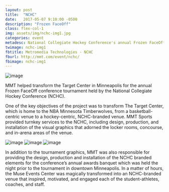 ```yaml
---
layout: post
title:  "NCHC"
date:   2017-05-07 9:10:00 -0500
description: "Frozen FaceOff"
class: flex-col-1
img: assets/img/nchc-img1.jpg
categories: event
metadesc: National Collegiate Hockey Conference's annual Frozen FaceOff transformation.
twimage: nchc-img1
fbtitle: Metromedia Technologies - NCHC
fburl: http://mmt.com/event/nchc/
fbimage: nchc-img1
---
```

![image](../../assets/img/nchc-hero.jpg "NCHC Hero")

<span>M</span>MT helped transform the Target Center in Minneapolis for the annual Frozen FaceOff conference tournament held by the National Collegiate Hockey Conference (NCHC).

One of the key objectives of the project was to transform The Target Center, which is home to the NBA Minnesota Timberwolves, from a basketball-centric venue to a hockey-centric, NCHC-branded venue. MMT Sports provided turnkey services to the NCHC, including design, production, and installation of the visual graphics that adorned the locker rooms, concourse, and in-arena areas of the venue.

![image](../../assets/img/nchc-img2.jpg "NCHC")
![image](../../assets/img/nchc-img3.jpg "NCHC")
![image](../../assets/img/nchc-img4.jpg "NCHC")

In addition to the tournament graphics, MMT was also responsible for providing the design, production and installation of the NCHC branded elements for the conference’s annual awards banquet which was held the night prior to the tournament in downtown Minneapolis. In a matter of hours, the Muse Events Center was magically transformed into an NCHC-branded venue that inspired, motivated, and engaged each of the student-athletes, coaches, and staff.

